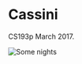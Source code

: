 # Cassini
CS193p March 2017.

![Some nights](https://pp.userapi.com/c638527/v638527493/5e203/_JbnNmemGMQ.jpg)
